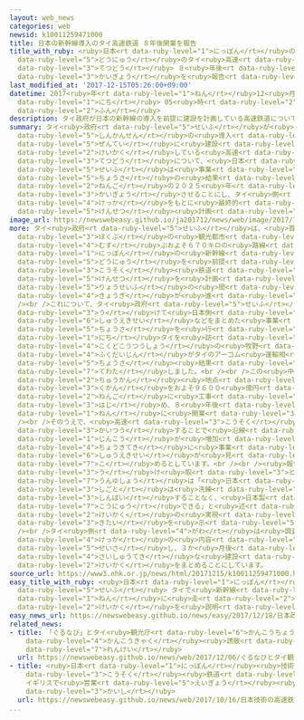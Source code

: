 ```yaml
---
layout: web_news
categories: web
newsid: k10011259471000
title: 日本の新幹線導入のタイ高速鉄道 ８年後開業を報告
title_with_ruby: <ruby>日本<rt data-ruby-level="1">にっぽん</rt></ruby>の<ruby>新幹線<rt data-ruby-level="5">しんかんせん</rt></ruby><ruby>導入<rt
  data-ruby-level="5">どうにゅう</rt></ruby>のタイ<ruby>高速<rt data-ruby-level="3">こうそく</rt></ruby><ruby>鉄道<rt
  data-ruby-level="3">てつどう</rt></ruby> ８<ruby>年後<rt data-ruby-level="2">ねんご</rt></ruby><ruby>開業<rt
  data-ruby-level="3">かいぎょう</rt></ruby>を<ruby>報告<rt data-ruby-level="5">ほうこく</rt></ruby>
last_modified_at: '2017-12-15T05:26:00+09:00'
datetime: 2017<ruby>年<rt data-ruby-level="1">ねん</rt></ruby>12<ruby>月<rt data-ruby-level="1">がつ</rt></ruby>15<ruby>日<rt
  data-ruby-level="1">にち</rt></ruby> 05<ruby>時<rt data-ruby-level="2">じ</rt></ruby>26<ruby>分<rt
  data-ruby-level="2">ふん</rt></ruby>
description: タイ政府が日本の新幹線の導入を前提に建設を計画している高速鉄道について、日本政府は事業調査の結果をまとめ、８年後の２０２５年に開業させることにし、タイ側はこの結果をもとに最終的な建設計画をまとめることにしています。
summary: タイ<ruby>政府<rt data-ruby-level="5">せいふ</rt></ruby>が<ruby>日本<rt data-ruby-level="1">にっぽん</rt></ruby>の<ruby>新幹線<rt
  data-ruby-level="5">しんかんせん</rt></ruby>の<ruby>導入<rt data-ruby-level="5">どうにゅう</rt></ruby>を<ruby>前提<rt
  data-ruby-level="5">ぜんてい</rt></ruby>に<ruby>建設<rt data-ruby-level="5">けんせつ</rt></ruby>を<ruby>計画<rt
  data-ruby-level="2">けいかく</rt></ruby>している<ruby>高速<rt data-ruby-level="3">こうそく</rt></ruby><ruby>鉄道<rt
  data-ruby-level="3">てつどう</rt></ruby>について、<ruby>日本<rt data-ruby-level="1">にっぽん</rt></ruby><ruby>政府<rt
  data-ruby-level="5">せいふ</rt></ruby>は<ruby>事業<rt data-ruby-level="3">じぎょう</rt></ruby><ruby>調査<rt
  data-ruby-level="5">ちょうさ</rt></ruby>の<ruby>結果<rt data-ruby-level="4">けっか</rt></ruby>をまとめ、８<ruby>年後<rt
  data-ruby-level="2">ねんご</rt></ruby>の２０２５<ruby>年<rt data-ruby-level="1">ねん</rt></ruby>に<ruby>開業<rt
  data-ruby-level="3">かいぎょう</rt></ruby>させることにし、タイ<ruby>側<rt data-ruby-level="4">がわ</rt></ruby>はこの<ruby>結果<rt
  data-ruby-level="4">けっか</rt></ruby>をもとに<ruby>最終的<rt data-ruby-level="4">さいしゅうてき</rt></ruby>な<ruby>建設<rt
  data-ruby-level="5">けんせつ</rt></ruby><ruby>計画<rt data-ruby-level="2">けいかく</rt></ruby>をまとめることにしています。
image_url: https://newswebeasy.github.io/ja201712/news/web/image/2017/12/15/K10011259471_1712150158_1712150526_01_02.jpg
more: タイ<ruby>政府<rt data-ruby-level="5">せいふ</rt></ruby>は、<ruby>首都<rt data-ruby-level="3">しゅと</rt></ruby>バンコクから<ruby>北部<rt
  data-ruby-level="3">ほくぶ</rt></ruby>の<ruby>観光都市<rt data-ruby-level="4">かんこうとし</rt></ruby>チェンマイを<ruby>結<rt
  data-ruby-level="4">むす</rt></ruby>ぶおよそ６７０キロの<ruby>路線<rt data-ruby-level="3">ろせん</rt></ruby>で<ruby>日本<rt
  data-ruby-level="1">にっぽん</rt></ruby>の<ruby>新幹線<rt data-ruby-level="5">しんかんせん</rt></ruby>の<ruby>導入<rt
  data-ruby-level="5">どうにゅう</rt></ruby>を<ruby>前提<rt data-ruby-level="5">ぜんてい</rt></ruby>に<ruby>高速<rt
  data-ruby-level="3">こうそく</rt></ruby><ruby>鉄道<rt data-ruby-level="3">てつどう</rt></ruby>の<ruby>建設<rt
  data-ruby-level="5">けんせつ</rt></ruby>を<ruby>計画<rt data-ruby-level="2">けいかく</rt></ruby>し、<ruby>両政府<rt
  data-ruby-level="5">りょうせいふ</rt></ruby>の<ruby>間<rt data-ruby-level="2">あいだ</rt></ruby>で<ruby>協議<rt
  data-ruby-level="4">きょうぎ</rt></ruby>が<ruby>進<rt data-ruby-level="3">すす</rt></ruby>められています。<br
  /><br />これについて、タイ<ruby>政府<rt data-ruby-level="5">せいふ</rt></ruby>からの<ruby>要請<rt data-ruby-level="7">ようせい</rt></ruby>を<ruby>受<rt
  data-ruby-level="3">う</rt></ruby>けて<ruby>日本側<rt data-ruby-level="4">にほんがわ</rt></ruby>が<ruby>収益性<rt
  data-ruby-level="6">しゅうえきせい</rt></ruby>などをまとめた<ruby>事業<rt data-ruby-level="3">じぎょう</rt></ruby><ruby>調査<rt
  data-ruby-level="5">ちょうさ</rt></ruby>を<ruby>行<rt data-ruby-level="2">おこな</rt></ruby>い、１４<ruby>日<rt
  data-ruby-level="1">にち</rt></ruby>タイを<ruby>訪<rt data-ruby-level="7">おとず</rt></ruby>れた<ruby>国土交通省<rt
  data-ruby-level="4">こくどこうつうしょう</rt></ruby>の<ruby>牧野<rt data-ruby-level="7">まきの</rt></ruby><ruby>副大臣<rt
  data-ruby-level="4">ふくだいじん</rt></ruby>がタイのアーコム<ruby>運輸相<rt data-ruby-level="7">うんゆしょう</rt></ruby>に<ruby>調査<rt
  data-ruby-level="5">ちょうさ</rt></ruby><ruby>結果<rt data-ruby-level="4">けっか</rt></ruby>を<ruby>手渡<rt
  data-ruby-level="7">てわた</rt></ruby>しました。<br /><br />この<ruby>中<rt data-ruby-level="1">なか</rt></ruby>では、バンコクから<ruby>中間<rt
  data-ruby-level="2">ちゅうかん</rt></ruby><ruby>地点<rt data-ruby-level="2">ちてん</rt></ruby>のピサヌロークまでのおよそ３８０キロの<ruby>区間<rt
  data-ruby-level="3">くかん</rt></ruby>をおよそ９６００<ruby>億円<rt data-ruby-level="4">おくえん</rt></ruby>かけて２<ruby>年後<rt
  data-ruby-level="2">ねんご</rt></ruby>に<ruby>工事<rt data-ruby-level="3">こうじ</rt></ruby>を<ruby>始<rt
  data-ruby-level="3">はじ</rt></ruby>め、８<ruby>年後<rt data-ruby-level="2">ねんご</rt></ruby>の２０２５<ruby>年<rt
  data-ruby-level="1">ねん</rt></ruby>に<ruby>開業<rt data-ruby-level="3">かいぎょう</rt></ruby>させることにしています。<br
  /><br />そのうえで、<ruby>高速<rt data-ruby-level="3">こうそく</rt></ruby><ruby>鉄道<rt data-ruby-level="3">てつどう</rt></ruby>が<ruby>開通<rt
  data-ruby-level="3">かいつう</rt></ruby>することで<ruby>沿線<rt data-ruby-level="6">えんせん</rt></ruby>の<ruby>人口<rt
  data-ruby-level="1">じんこう</rt></ruby>が<ruby>増加<rt data-ruby-level="5">ぞうか</rt></ruby>し、<ruby>長期的<rt
  data-ruby-level="4">ちょうきてき</rt></ruby>に<ruby>事業<rt data-ruby-level="3">じぎょう</rt></ruby>の<ruby>収益性<rt
  data-ruby-level="6">しゅうえきせい</rt></ruby>が<ruby>見<rt data-ruby-level="1">み</rt></ruby><ruby>込<rt
  data-ruby-level="7">こ</rt></ruby>めるとしています。<br /><br /><ruby>報告書<rt data-ruby-level="5">ほうこくしょ</rt></ruby>を<ruby>受<rt
  data-ruby-level="3">う</rt></ruby>け<ruby>取<rt data-ruby-level="3">と</rt></ruby>ったアーコム<ruby>運輸相<rt
  data-ruby-level="7">うんゆしょう</rt></ruby>は「<ruby>日本<rt data-ruby-level="1">にっぽん</rt></ruby>の<ruby>仕事<rt
  data-ruby-level="3">しごと</rt></ruby>は<ruby>洗練<rt data-ruby-level="6">せんれん</rt></ruby>されており、われわれは<ruby>心配<rt
  data-ruby-level="3">しんぱい</rt></ruby>することなく、<ruby>日本製<rt data-ruby-level="5">にほんせい</rt></ruby>のものを<ruby>購入<rt
  data-ruby-level="7">こうにゅう</rt></ruby>できる」と<ruby>述<rt data-ruby-level="5">の</rt></ruby>べ、<ruby>計画<rt
  data-ruby-level="2">けいかく</rt></ruby>の<ruby>実現<rt data-ruby-level="5">じつげん</rt></ruby>に<ruby>期待<rt
  data-ruby-level="3">きたい</rt></ruby>を<ruby>示<rt data-ruby-level="5">しめ</rt></ruby>しました。<br
  /><br />タイ<ruby>側<rt data-ruby-level="4">がわ</rt></ruby>は<ruby>調査<rt data-ruby-level="5">ちょうさ</rt></ruby><ruby>結果<rt
  data-ruby-level="4">けっか</rt></ruby>の<ruby>内容<rt data-ruby-level="5">ないよう</rt></ruby>を<ruby>精査<rt
  data-ruby-level="5">せいさ</rt></ruby>し、３か<ruby>月後<rt data-ruby-level="2">げつご</rt></ruby>をめどに<ruby>最終的<rt
  data-ruby-level="4">さいしゅうてき</rt></ruby>な<ruby>建設<rt data-ruby-level="5">けんせつ</rt></ruby><ruby>計画<rt
  data-ruby-level="2">けいかく</rt></ruby>をまとめることにしています。
source_url: https://www3.nhk.or.jp/news/html/20171215/k10011259471000.html
easy_title_with_ruby: <ruby>日本<rt data-ruby-level="1">にっぽん</rt></ruby><ruby>政府<rt
  data-ruby-level="5">せいふ</rt></ruby> タイで<ruby>新幹線<rt data-ruby-level="5">しんかんせん</rt></ruby>を２０２５<ruby>年<rt
  data-ruby-level="1">ねん</rt></ruby>に<ruby>走<rt data-ruby-level="2">はし</rt></ruby>らせる<ruby>計画<rt
  data-ruby-level="2">けいかく</rt></ruby>を<ruby>説明<rt data-ruby-level="4">せつめい</rt></ruby>
easy_news_url: https://newswebeasy.github.io/news/easy/2017/12/18/日本政府-タイで新幹線を2025年に走らせる計画を説明
related_news:
- title: 「ぐるなび」とタイ<ruby>観光庁<rt data-ruby-level="6">かんこうちょう</rt></ruby> <ruby>観光客<rt
    data-ruby-level="4">かんこうきゃく</rt></ruby><ruby>誘致<rt data-ruby-level="7">ゆうち</rt></ruby>で<ruby>連携<rt
    data-ruby-level="7">れんけい</rt></ruby>
  url: https://newswebeasy.github.io/news/web/2017/12/06/ぐるなびとタイ観光庁-観光客誘致で連携
- title: <ruby>日本<rt data-ruby-level="1">にっぽん</rt></ruby><ruby>技術<rt data-ruby-level="5">ぎじゅつ</rt></ruby>の<ruby>高速<rt
    data-ruby-level="3">こうそく</rt></ruby><ruby>鉄道<rt data-ruby-level="3">てつどう</rt></ruby>
    イギリスで<ruby>営業<rt data-ruby-level="5">えいぎょう</rt></ruby><ruby>運転<rt data-ruby-level="3">うんてん</rt></ruby>を<ruby>開始<rt
    data-ruby-level="3">かいし</rt></ruby>
  url: https://newswebeasy.github.io/news/web/2017/10/16/日本技術の高速鉄道-イギリスで営業運転を開始
...
```

